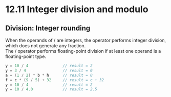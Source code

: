 # 12.11 Integer division and modulo

## Division: Integer rounding
When the operands of / are integers, the operator performs integer division, which does not generate any fraction.   
The / operator performs floating-point division if at least one operand is a floating-point type.   
```c
y = 10 / 4               // result = 2
y = 3 / 4                // result = 0
a = (1 / 2) * b * h      // result = 0
f = c * (9 / 5) + 32     // result = c + 32
y = 10 / 4               // result = 2
y = 10 / 4.0             // result = 2.5
```
